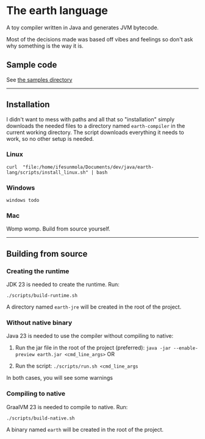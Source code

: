# The earth language

A toy compiler written in Java and generates JVM bytecode.

Most of the decisions made was based off vibes and feelings so don't ask why
something is the way it is.

## Sample code

See [the samples directory](./samples)

---

## Installation

I didn't want to mess with paths and all that so "installation" simply
downloads the needed files to a directory named `earth-compiler` in the
current working directory. The script downloads everything it needs to work,
so no other setup is needed.

### Linux

```shell
curl  "file:/home/ifesunmola/Documents/dev/java/earth-lang/scripts/install_linux.sh" | bash
```

### Windows

`windows todo`

### Mac

Womp womp. Build from source yourself.

---

## Building from source

### Creating the runtime

JDK 23 is needed to create the runtime. Run:

```shell
./scripts/build-runtime.sh
```

A directory named `earth-jre` will be created in the root of the project.

### Without native binary

Java 23 is needed to use the compiler without compiling to native:

1. Run the jar file in the root of the project (preferred):
   `java -jar --enable-preview earth.jar <cmd_line_args>` OR

2. Run the script: `./scripts/run.sh <cmd_line_args`

In both cases, you will see some warnings

### Compiling to native

GraalVM 23 is needed to compile to native. Run:

```shell
./scripts/build-native.sh
```

A binary named `earth` will be created in the root of the project.